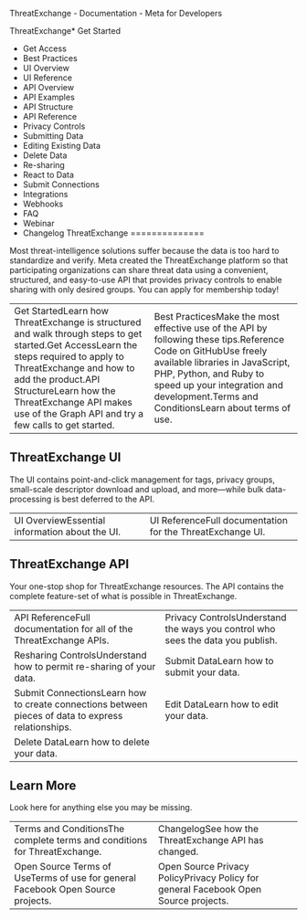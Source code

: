 ThreatExchange - Documentation - Meta for Developers

ThreatExchange* Get Started
* Get Access
* Best Practices
* UI Overview
* UI Reference
* API Overview
* API Examples
* API Structure
* API Reference
* Privacy Controls
* Submitting Data
* Editing Existing Data
* Delete Data
* Re-sharing
* React to Data
* Submit Connections
* Integrations
* Webhooks
* FAQ
* Webinar
* Changelog
ThreatExchange
==============

Most threat-intelligence solutions suffer because the data is too hard to standardize and verify. Meta created the ThreatExchange platform so that participating organizations can share threat data using a convenient, structured, and easy-to-use API that provides privacy controls to enable sharing with only desired groups. You can apply for membership today!

|  |  |
| --- | --- |
| Get StartedLearn how ThreatExchange is structured and walk through steps to get started.Get AccessLearn the steps required to apply to ThreatExchange and how to add the product.API StructureLearn how the ThreatExchange API makes use of the Graph API and try a few calls to get started. | Best PracticesMake the most effective use of the API by following these tips.Reference Code on GitHubUse freely available libraries in JavaScript, PHP, Python, and Ruby to speed up your integration and development.Terms and ConditionsLearn about terms of use. |
ThreatExchange UI
-----------------
The UI contains point-and-click management for tags, privacy groups, small-scale descriptor download and upload, and more—while bulk data-processing is best deferred to the API.

|  |  |
| --- | --- |
| UI OverviewEssential information about the UI. | UI ReferenceFull documentation for the ThreatExchange UI. |
ThreatExchange API
------------------
Your one-stop shop for ThreatExchange resources. The API contains the complete feature-set of what is possible in ThreatExchange.

|  |  |
| --- | --- |
| API ReferenceFull documentation for all of the ThreatExchange APIs. | Privacy ControlsUnderstand the ways you control who sees the data you publish. |
| Resharing ControlsUnderstand how to permit re-sharing of your data. | Submit DataLearn how to submit your data. |
| Submit ConnectionsLearn how to create connections between pieces of data to express relationships. | Edit DataLearn how to edit your data. |
| Delete DataLearn how to delete your data. |  |
Learn More
----------
Look here for anything else you may be missing.

|  |  |
| --- | --- |
| Terms and ConditionsThe complete terms and conditions for ThreatExchange. | ChangelogSee how the ThreatExchange API has changed. |
| Open Source Terms of UseTerms of use for general Facebook Open Source projects. | Open Source Privacy PolicyPrivacy Policy for general Facebook Open Source projects. |